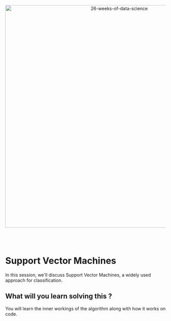 <p align="center">
  <img src="https://d24cdstip7q8pz.cloudfront.net/t/t20180406174744/content/common/images/26-weeks-of-data-science-banner.jpg" width="700" title="26-weeks-of-data-science">
</p>

<br/><br/>


# Support Vector Machines

In this session, we'll discuss Support Vector Machines, a widely used approach for classification.


## What will you learn solving this ?

You will learn the inner workings of the algorithm along with how it works on code.
